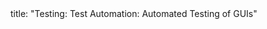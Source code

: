 <frontmatter>
title: "Testing: Test Automation: Automated Testing of GUIs"
</frontmatter>

<include src="unit-inPage-asFlat.md" boilerplate />